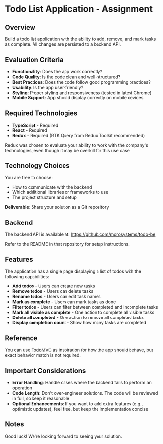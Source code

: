 # Todo List Application - Assignment

## Overview

Build a todo list application with the ability to add, remove, and mark tasks as complete. All changes are persisted to a backend API.

## Evaluation Criteria

- **Functionality**: Does the app work correctly?
- **Code Quality**: Is the code clean and well-structured?
- **Best Practices**: Does the code follow good programming practices?
- **Usability**: Is the app user-friendly?
- **Styling**: Proper styling and responsiveness (tested in latest Chrome)
- **Mobile Support**: App should display correctly on mobile devices

## Required Technologies

- **TypeScript** - Required
- **React** - Required
- **Redux** - Required (RTK Query from Redux Toolkit recommended)

Redux was chosen to evaluate your ability to work with the company's technologies, even though it may be overkill for this use case.

## Technology Choices

You are free to choose:

- How to communicate with the backend
- Which additional libraries or frameworks to use
- The project structure and setup

**Deliverable**: Share your solution as a Git repository

## Backend

The backend API is available at: https://github.com/morosystems/todo-be

Refer to the README in that repository for setup instructions.

## Features

The application has a single page displaying a list of todos with the following capabilities:

- **Add todos** - Users can create new tasks
- **Remove todos** - Users can delete tasks
- **Rename todos** - Users can edit task names
- **Mark as complete** - Users can mark tasks as done
- **Filter todos** - Users can filter between completed and incomplete tasks
- **Mark all visible as complete** - One action to complete all visible tasks
- **Delete all completed** - One action to remove all completed tasks
- **Display completion count** - Show how many tasks are completed

## Reference

You can use [TodoMVC](http://todomvc.com/) as inspiration for how the app should behave, but exact behavior match is not required.

## Important Considerations

- **Error Handling**: Handle cases where the backend fails to perform an operation
- **Code Length**: Don't over-engineer solutions. The code will be reviewed in full, so keep it reasonable
- **Optional Enhancements**: If you want to add extra features (e.g., optimistic updates), feel free, but keep the implementation concise

## Notes

Good luck! We're looking forward to seeing your solution.
